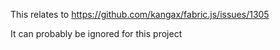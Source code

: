 This relates to 
https://github.com/kangax/fabric.js/issues/1305

It can probably be ignored for this project